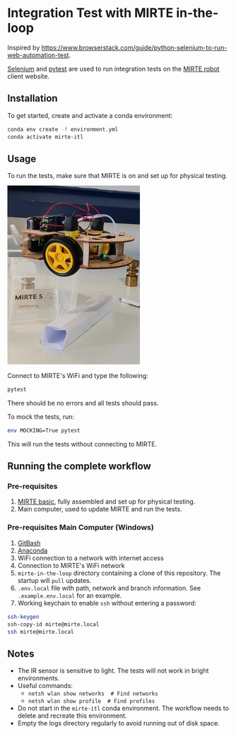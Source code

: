 # Integration Test with MIRTE in-the-loop

Inspired by https://www.browserstack.com/guide/python-selenium-to-run-web-automation-test.

[Selenium](https://www.selenium.dev/) and [pytest](https://docs.pytest.org/) are used to run integration tests on the [MIRTE robot](https://mirte.org/) client website.

## Installation
To get started, create and activate a conda environment:
```sh
conda env create -f environment.yml
conda activate mirte-itl
```

## Usage
To run the tests, make sure that MIRTE is on and set up for physical testing.

<img src="./assets/testingPOC.jpg" alt="Testing POC" width="300"/>

Connect to MIRTE's WiFi and type the following:
```sh
pytest
```
There should be no errors and all tests should pass.

To mock the tests, run:
```sh
env MOCKING=True pytest
```
This will run the tests without connecting to MIRTE.

## Running the complete workflow
### Pre-requisites
1. [MIRTE basic](https://mirte.org/robots), fully assembled and set up for physical testing.
1. Main computer, used to update MIRTE and run the tests.
### Pre-requisites Main Computer (Windows)
1. [GitBash](https://git-scm.com/downloads)
1. [Anaconda](https://www.anaconda.com/products/distribution)
1. WiFi connection to a network with internet access
1. Connection to MIRTE's WiFi network
1. `mirte-in-the-loop` directory containing a clone of this repository. The startup will `pull` updates.
1. `.env.local` file with path, network and branch information. See `.example.env.local` for an example.
1. Working keychain to enable `ssh` without entering a password:
```sh
ssh-keygen
ssh-copy-id mirte@mirte.local
ssh mirte@mirte.local
```

## Notes
- The IR sensor is sensitive to light. The tests will not work in bright environments.
- Useful commands:
    - `netsh wlan show networks  # Find networks`
    - `netsh wlan show profile  # Find profiles`
- Do not start in the `mirte-itl` conda environment. The workflow needs to delete and recreate this environment.
- Empty the logs directory regularly to avoid running out of disk space.
